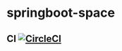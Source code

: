 # springboot-space

## CI [![CircleCI](https://circleci.com/gh/extremecode/springboot-space/tree/main.svg?style=svg)](https://circleci.com/gh/extremecode/springboot-space/tree/main)
